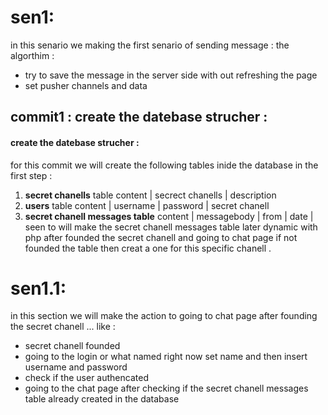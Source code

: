 # sen1: 
in this senario we making the first senario of sending message : 
the algorthim :

- try to save the message in the server side with out refreshing the page 
- set pusher channels and data 

## commit1 : create the datebase strucher :

#### create the datebase strucher :
for this commit we will create the following tables inide the database in the first step :
1. **secret chanells** table content | secrect chanells | description
2. **users** table content | username | password | secret chanell 
3. **secret chanell messages table** content | messagebody | from | date | seen to
will make the secret chanell messages table later dynamic with php after founded the secret chanell and going to chat page if not founded the table then creat a one for this specific chanell .

# sen1.1:
in this section we will make the action to going to chat page after founding the secret chanell ... like : 
- secret chanell founded
- going to the login or what named right now set name and then insert username and password 
- check if the user authencated 
- going to the chat page after checking if the secret chanell messages table already created in the database 